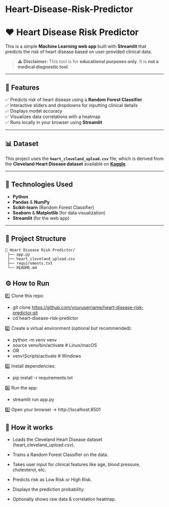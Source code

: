 # Heart-Disease-Risk-Predictor

# ❤️ Heart Disease Risk Predictor

This is a simple **Machine Learning web app** built with **Streamlit** that predicts the risk of heart disease based on user-provided clinical data.

> ⚠️ **Disclaimer:** This tool is for **educational purposes only**. It is **not a medical diagnostic tool**.

---

## 🚀 Features

✅ Predicts risk of heart disease using a **Random Forest Classifier**  
✅ Interactive sliders and dropdowns for inputting clinical details  
✅ Displays model accuracy  
✅ Visualizes data correlations with a heatmap  
✅ Runs locally in your browser using **Streamlit**

---

## 📊 **Dataset**

This project uses the **`heart_cleveland_upload.csv`** file, which is derived from the **Cleveland Heart Disease dataset** available on **[Kaggle](https://www.kaggle.com/datasets/cherngs/heart-disease-cleveland-uci)**.

---

## 🧩 **Technologies Used**

- **Python**
- **Pandas** & **NumPy**
- **Scikit-learn** (Random Forest Classifier)
- **Seaborn** & **Matplotlib** (for data visualization)
- **Streamlit** (for the web app)

---

## 📁 **Project Structure**

```plaintext
📂 Heart Disease Risk Predictor/
 ├── app.py
 ├── heart_cleveland_upload.csv
 ├── requirements.txt
 └── README.md
```

## ⚙️ **How to Run**
1️⃣ Clone this repo:
- git clone https://github.com/yourusername/heart-disease-risk-predictor.git
- cd heart-disease-risk-predictor

2️⃣ Create a virtual environment (optional but recommended):
- python -m venv venv
- source venv/bin/activate  # Linux/macOS
- OR
- venv\Scripts\activate     # Windows

3️⃣ Install dependencies:
- pip install -r requirements.txt

4️⃣ Run the app:
- streamlit run app.py

5️⃣ Open your browser → http://localhost:8501

## 📌 **How it works**
- Loads the Cleveland Heart Disease dataset (heart_cleveland_upload.csv).

- Trains a Random Forest Classifier on the data.

- Takes user input for clinical features like age, blood pressure, cholesterol, etc.

- Predicts risk as Low Risk or High Risk.

- Displays the prediction probability.

- Optionally shows raw data & correlation heatmap.
